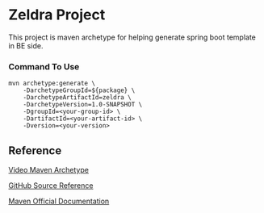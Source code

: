  # Zeldra Project
 
 This project is maven archetype for helping generate spring boot template in BE side.  
 
### Command To Use

```
mvn archetype:generate \
    -DarchetypeGroupId=${package} \
    -DarchetypeArtifactId=zeldra \
    -DarchetypeVersion=1.0-SNAPSHOT \
    -DgroupId=<your-group-id> \
    -DartifactId=<your-artifact-id> \
    -Dversion=<your-version>
```

## Reference

[Video Maven Archetype](https://www.youtube.com/watch?v=NBimK5qFy3E)

[GitHub Source Reference](https://github.com/ByteProgramming/CustomMavenArchetype)

[Maven Official Documentation](https://maven.apache.org/archetype/archetype-models/archetype-descriptor/archetype-descriptor.html)